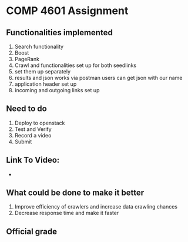 # COMP 4601 Assignment

## Functionalities implemented

1. Search functionality
2. Boost
3. PageRank
4. Crawl and functionalities set up for both seedlinks
5. set them up separately
6. results and json works via postman users can get json with our name
7. application header set up
8. incoming and outgoing links set up

## Need to do

1. Deploy to openstack
2. Test and Verify
3. Record a video
4. Submit

## Link To Video:

-

## What could be done to make it better

1. Improve efficiency of crawlers and increase data crawling chances
2. Decrease response time and make it faster

## Official grade
